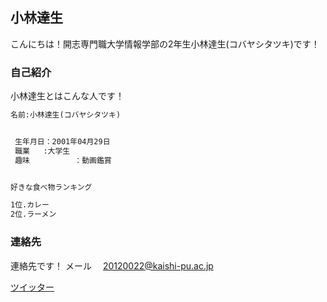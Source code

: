 ## 小林達生



こんにちは！開志専門職大学情報学部の2年生小林達生(コバヤシタツキ)です！

### 自己紹介

小林達生とはこんな人です！

```markdown
名前:小林達生(コバヤシタツキ)


 生年月日：2001年04月29日
 職業   :大学生
 趣味　　　　　　：動画鑑賞


好きな食べ物ランキング

1位.カレー 
2位.ラーメン

```


### 連絡先

連絡先です！
メール     　20120022@kaishi-pu.ac.jp

[ツイッター](https://twitter.com/butatonMax)
